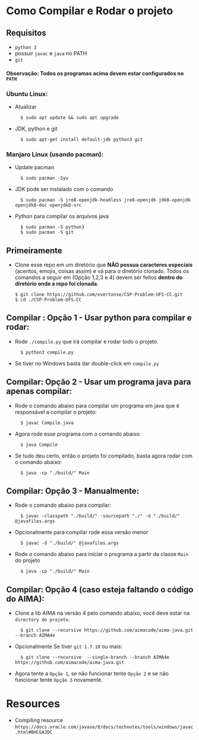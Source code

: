 
# Como Compilar e Rodar o projeto

## Requisitos
- `python 3`
- possuir `javac` e `java` no PATH
- `git`

#### **Observação**: Todos os programas acima devem estar configurados no `PATH`

### Ubuntu Linux:

- Atualizar		
		
		$ sudo apt update && sudo apt upgrade

- JDK, python e git
		
		$ sudo apt-get install default-jdk python3 git


### Manjaro Linux (usando pacman):

- Update pacman

		$ sudo pacman -Syu

- JDK pode ser instalado com o comando

		$ sudo pacman -S jre8-openjdk-headless jre8-openjdk jdk8-openjdk openjdk8-doc openjdk8-src

- Python para compilar os arquivos java
		
		$ sudo pacman -S python3
		$ sudo pacman -S git

## Primeiramente
-	Clone esse repo em um diretório que **NÃO possua caracteres especiais** (acentos, emojis, coisas assim) e vá para o diretório clonado. Todos os comandos a seguir em (Opção 1,2,3 e 4) devem ser feitos **dentro do diretório onde a repo foi clonada**.

		$ git clone https://github.com/evertonse/CSP-Problem-UFS-CC.git
		$ cd ./CSP-Problem-UFS-CC

## Compilar : Opção 1 - Usar python para compilar e rodar:
- Rode `./compile.py` que irá compilar e rodar todo o projeto.
			
		$ python3 compile.py

- Se tiver no Windows basta dar double-click em `compile.py`

## Compilar: Opção 2 - Usar um programa java para apenas compilar:
- Rode o comando abaixo para compilar um programa em java que é responsável a compilar o projeto:

		$ javac Compile.java

- Agora rode esse programa com o comando abaixo:
		
		$ java Compile

- Se tudo deu certo, então o projeto foi compilado, basta agora rodar com o comando abaixo:
	
		$ java -cp "./build/" Main
		
## Compilar: Opção 3 - Manualmente:
- Rode o comando abaixo para compilar:

		$ javac -classpath "./build/" -sourcepath "./" -d "./build/" @javafiles.args

- Opcionalmente para compilar rode essa versão menor
		
		$ javac -d "./build/" @javafiles.args

- Rode o comando abaixo para iniciar o programa a partir da classe `Main` do projeto
	
		$ java -cp "./build/" Main

## Compilar: Opção 4 (caso esteja faltando o código do AIMA):

- Clone a lib AIMA na versão 4 pelo comando abaixo, você deve estar na `directory do projeto`.

		$ git clone --recursive https://github.com/aimacode/aima-java.git --branch AIMA4e

- Opcionalmente Se tiver `git 1.7.10` ou mais:

		$ git clone --recursive  --single-branch --branch AIMA4e https://github.com/aimacode/aima-java.git

- Agora tente a `Opção 1`, se não funcionar tente `Opção 2` e se não funcionar tente `Opção 3`  novamente.

# Resources 
- Compiling resource
`https://docs.oracle.com/javase/8/docs/technotes/tools/windows/javac.html#BHCGAJDC`